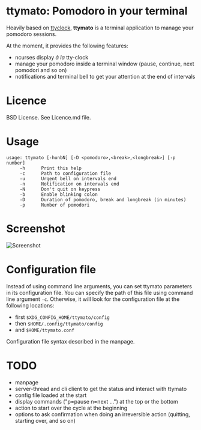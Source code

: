 # ttymato: Pomodoro in your terminal

Heavily based on [ttyclock](https://github.com/xorg62/tty-clock), **ttymato** is
a terminal application to manage your pomodoro sessions.

At the moment, it provides the following features:
* ncurses display *à la* tty-clock
* manage your pomodoro inside a terminal window (pause, continue, next pomodori
  and so on)
* notifications and terminal bell to get your attention at the end of intervals

# Licence
BSD License. See Licence.md file.

# Usage

	usage: ttymato [-hunbN] [-D <pomodoro>,<break>,<longbreak>] [-p number] 
		 -h 	 Print this help                                        
		 -c 	 Path to configuration file 							
		 -u 	 Urgent bell on intervals end                           
		 -n 	 Notification on intervals end                          
		 -N 	 Don't quit on keypress                                 
		 -b 	 Enable blinking colon                                  
		 -D 	 Duration of pomodoro, break and longbreak (in minutes) 
		 -p 	 Number of pomodori 

# Screenshot
![Screenshot](https://raw.github.com/driquet/ttymato/master/screenshots/screenshot_0.png)

# Configuration file
Instead of using command line arguments, you can set ttymato parameters in its
configuration file. You can specify the path of this file using command line
argument `-c`. Otherwise, it will look for the configuration file at the
following locations:
* first `$XDG_CONFIG_HOME/ttymato/config`
* then `$HOME/.config/ttymato/config`
* and `$HOME/ttymato.conf`

Configuration file syntax described in the manpage.

# TODO
* manpage
* server-thread and cli client to get the status and interact with ttymato
* config file loaded at the start
* display commands ("p=pause n=next ...") at the top or the bottom
* action to start over the cycle at the beginning
* options to ask confirmation when doing an irreversible action (quitting, starting over, and so on)
